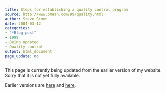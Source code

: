 ```yaml
---
title: Steps for establishing a quality control program
source: http://www.pmean.com/99/quality.html
author: Steve Simon
date: 2004-03-12
categories:
- "*Blog post"
- 1999
- Being updated
- Quality control
output: html_document
page_update: no
---
```


This page is currently being updated from the earlier version of my website. Sorry that it is not yet fully available.

<!---More--->

Earlier versions are [here][sim1] and [here][sim2].
 
[sim1]: http://www.pmean.com/99/quality.html
[sim2]: http://new.pmean.com/steps-in-quality-control/
 
